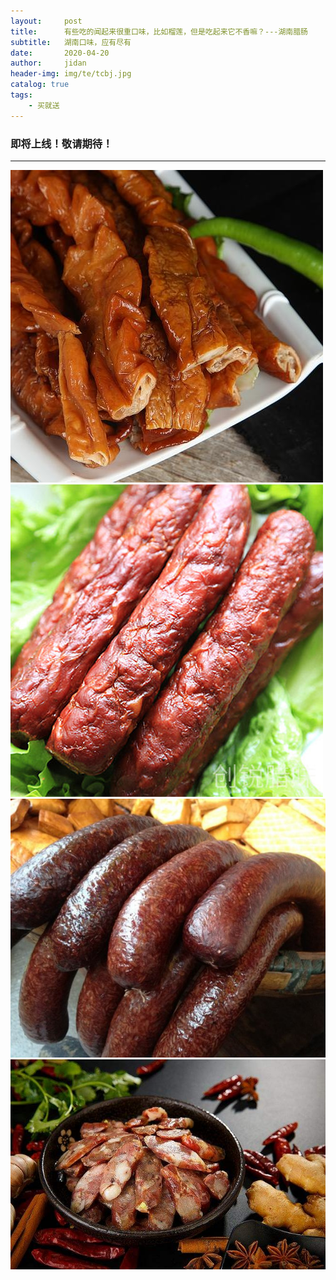 ```yaml
---
layout:     post
title:      有些吃的闻起来很重口味，比如榴莲，但是吃起来它不香嘛？---湖南腊肠
subtitle:   湖南口味，应有尽有
date:       2020-04-20
author:     jidan
header-img: img/te/tcbj.jpg
catalog: true
tags:
    - 买就送
---
```

### 即将上线！敬请期待！
---
![](/img/te/20.jpg)
![](/img/te/17.jpg)
![](/img/te/2.jpg)
![](/img/te/29.jpg)